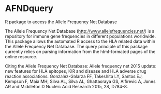 # AFNDquery
R package to access the Allele Frequency Net Database

The Allele Frequency Net Database (http://www.allelefrequencies.net/) is a repository for immune gene frequencies in different populations worldwide. This package allows the automated R access to the HLA related data within the Allele Frequency Net Database. The query principle of this package currently relies on parsing information from the html-formated pages of the online resource.

Citing the Allele Frequency Net Database: Allele frequency net 2015 update: new features for HLA epitopes, KIR and disease and HLA adverse drug reaction associations. Gonzalez-Galarza FF, Takeshita LY, Santos EJ, Kempson F, Maia MH, Silva AL, Silva AL, Ghattaoraya GS, Alfirevic A, Jones AR and Middleton D Nucleic Acid Research 2015, 28, D784-8.
